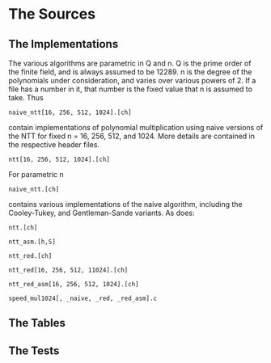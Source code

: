 # The Sources


## The Implementations

The various algorithms are parametric in Q and n. Q is the prime order of the finite field, and is always assumed to be 12289. 
n is the degree of the polynomials under consideration, and varies over various powers of 2.
If a file has a number in it, that number is the fixed value that n is assumed to take. Thus
```
naive_ntt[16, 256, 512, 1024].[ch]
```
contain implementations of polynomial multiplication using naive versions of the NTT for fixed n = 16, 256, 512, and 1024. More details are contained in the 
respective header files.
```
ntt[16, 256, 512, 1024].[ch]
```

For parametric n 
```
naive_ntt.[ch]
```
contains various implementations of the naive algorithm, including the Cooley-Tukey, and Gentleman-Sande variants.
As does:
```
ntt.[ch]
```

```
ntt_asm.[h,S]
```

```
ntt_red.[ch]
```

```
ntt_red[16, 256, 512, 11024].[ch]
```

```
ntt_red_asm[16, 256, 512, 1024].[ch]
```

```
speed_mul1024[, _naive, _red, _red_asm].c
```


## The Tables


## The Tests


